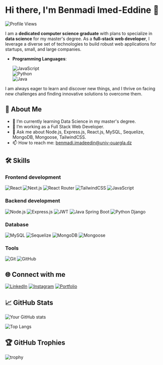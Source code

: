 # Hi there, I'm Benmadi Imed-Eddine 👋

![Profile Views](https://komarev.com/ghpvc/?username=imadbenmadi&color=blueviolet)

I am a **dedicated computer science graduate** with plans to specialize in **data science** for my master's degree. As a **full-stack web developer**, I leverage a diverse set of technologies to build robust web applications for startups, small, and large companies.

- **Programming Languages**:
  
  ![JavaScript](https://img.shields.io/badge/-JavaScript-F7DF1E?logo=javascript&logoColor=black&style=for-the-badge)  
  ![Python](https://img.shields.io/badge/-Python-3776AB?logo=python&logoColor=white&style=for-the-badge)  
  ![Java](https://img.shields.io/badge/-Java-007396?logo=java&logoColor=white&style=for-the-badge)

I am always eager to learn and discover new things, and I thrive on facing new challenges and finding innovative solutions to overcome them.

## 🚀 About Me

- 🌱 I’m currently learning Data Science in my master's degree.
- 💼 I’m working as a Full Stack Web Developer.
- 💬 Ask me about Node.js, Express.js, React.js, MySQL, Sequelize, MongoDB, Mongoose, TailwindCSS.
- 📫 How to reach me: [benmadi.imadeedin@univ-ouargla.dz](mailto:benmadi.imadeedin@univ-ouargla.dz)

## 🛠 Skills

### Frontend development
![React](https://img.shields.io/badge/-React-61DAFB?logo=react&logoColor=white&style=for-the-badge)
![Next.js](https://img.shields.io/badge/-Next.js-000000?logo=next.js&logoColor=white&style=for-the-badge)
![React Router](https://img.shields.io/badge/-React_Router-CA4245?logo=react-router&logoColor=white&style=for-the-badge)
![TailwindCSS](https://img.shields.io/badge/-TailwindCSS-38B2AC?logo=tailwind-css&logoColor=white&style=for-the-badge)
![JavaScript](https://img.shields.io/badge/-JavaScript-F7DF1E?logo=javascript&logoColor=black&style=for-the-badge)


### Backend development
![Node.js](https://img.shields.io/badge/-Node.js-339933?logo=node.js&logoColor=white&style=for-the-badge)
![Express.js](https://img.shields.io/badge/-Express.js-000000?logo=express&logoColor=white&style=for-the-badge)
![JWT](https://img.shields.io/badge/-JWT-000000?logo=JSON%20web%20tokens&logoColor=white&style=for-the-badge)
![Java Spring Boot](https://img.shields.io/badge/-Spring_Boot-6DB33F?logo=spring-boot&logoColor=white&style=for-the-badge)
![Python Django](https://img.shields.io/badge/-Django-092E20?logo=django&logoColor=white&style=for-the-badge)


### Database
![MySQL](https://img.shields.io/badge/-MySQL-4479A1?logo=mysql&logoColor=white&style=for-the-badge)
![Sequelize](https://img.shields.io/badge/-Sequelize-52B0E7?logo=sequelize&logoColor=white&style=for-the-badge)
![MongoDB](https://img.shields.io/badge/-MongoDB-47A248?logo=mongodb&logoColor=white&style=for-the-badge)
![Mongoose](https://img.shields.io/badge/-Mongoose-880000?logo=mongoose&logoColor=white&style=for-the-badge)

### Tools
![Git](https://img.shields.io/badge/-Git-F05032?logo=git&logoColor=white&style=for-the-badge)
![GitHub](https://img.shields.io/badge/-GitHub-181717?logo=github&logoColor=white&style=for-the-badge)

## 🌐 Connect with me
[![LinkedIn](https://img.shields.io/badge/-LinkedIn-0A66C2?logo=linkedin&logoColor=white&style=for-the-badge)](https://www.linkedin.com/in/imed-eddine-b-4b5a72236/)
[![Instagram](https://img.shields.io/badge/-Instagram-E4405F?logo=instagram&logoColor=white&style=for-the-badge)](https://www.instagram.com/_imad_benmadi_/)
[![Portfolio](https://img.shields.io/badge/-Portfolio-000000?logo=portfolio&logoColor=white&style=for-the-badge)](https://imadbenmadi.vercel.app/)

## 📈 GitHub Stats
![Your GitHub stats](https://github-readme-stats.vercel.app/api?username=imadbenmadi&show_icons=true&theme=radical)

![Top Langs](https://github-readme-stats.vercel.app/api/top-langs/?username=imadbenmadi&layout=compact&theme=radical)

## 🏆 GitHub Trophies
![trophy](https://github-profile-trophy.vercel.app/?username=imadbenmadi&theme=onedark)
